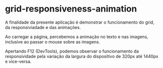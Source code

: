 # grid-responsiveness-animation

A finalidade da presente aplicação é demonstrar o funcionamento do grid, da responsiviadade e das animações.

Ao carregar a página, percebemos a animação no texto e nas imagens, inclusive ao passar o mouse sobre as imagens.

Apertando F12 (DevTools), podemos observar o funcionamento da responsividade pela variação da largura do dispositivo de 320px até 1440px e vice-versa. 
